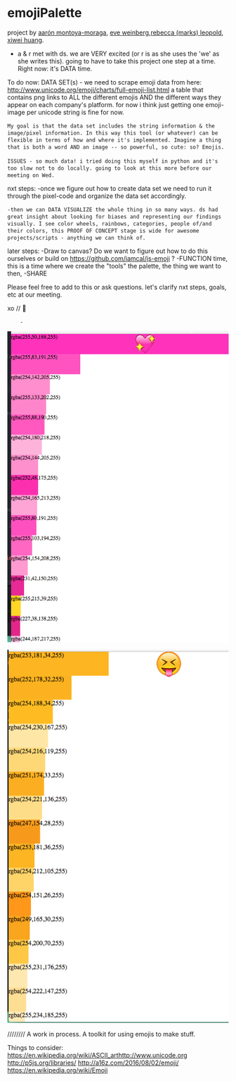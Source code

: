 # emojiPalette

project by [aarón montoya-moraga](https://github.com/aamontoya89), [eve weinberg](https://github.com/evejweinberg),[rebecca (marks) leopold](https://github.com/rebleo), [xiwei huang](https://github.com/thisisXiweiHuang).

- a & r met with ds. we are VERY excited (or r is as she uses the 'we' as she writes this). going to have to take this project one step at a time. Right now: it's DATA time.

To do now: DATA SET(s)
	- we need to scrape emoji data from here: http://www.unicode.org/emoji/charts/full-emoji-list.html
	a table that contains png links to ALL the different emojis AND the different ways they appear on each company's platform. for now i think just getting one emoji-image per unicode string is fine for now.

	My goal is that the data set includes the string information & the image/pixel information. In this way this tool (or whatever) can be flexible in terms of how and where it's implemented. Imagine a thing that is both a word AND an image -- so powerful, so cute: so? Emojis.

	ISSUES - so much data! i tried doing this myself in python and it's too slow not to do locally. going to look at this more before our meeting on Wed.

nxt steps:
	-once we figure out how to create data set we need to run it through the pixel-code and organize the data set accordingly.

	-then we can DATA VISUALIZE the whole thing in so many ways. ds had great insight about looking for biases and representing our findings visually. I see color wheels, rainbows, categories, people of/and their colors, this PROOF OF CONCEPT stage is wide for awesome projects/scripts - anything we can think of.

later steps:
	-Draw to canvas? Do we want to figure out how to do this ourselves or build on https://github.com/iamcal/js-emoji ? 
	-FUNCTION time, this is a time where we create the "tools" the palette, the thing we want to then,
	-SHARE

Please feel free to add to this or ask questions. let's clarify nxt steps, goals, etc at our meeting.

xo // 💚

		-
![](img1.png)

![](img2.png)

////////
A work in process. A toolkit for using emojis to make stuff.


Things to consider: <https://en.wikipedia.org/wiki/ASCII_art><http://www.unicode.org> <http://p5js.org/libraries/> <http://a16z.com/2016/08/02/emoji/> <https://en.wikipedia.org/wiki/Emoji>
